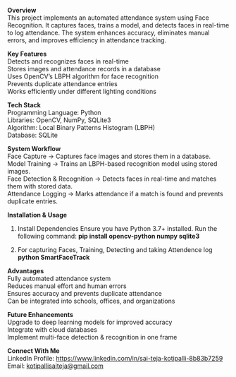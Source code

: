 **Overview** <br>
  This project implements an automated attendance system using Face Recognition. It captures faces, trains a model, and detects faces in real-time to log attendance. The system enhances accuracy, eliminates         manual errors, and improves efficiency in attendance tracking.

**Key Features** <br>
  Detects and recognizes faces in real-time<br>
  Stores images and attendance records in a database<br>
  Uses OpenCV’s LBPH algorithm for face recognition<br>
  Prevents duplicate attendance entries<br>
  Works efficiently under different lighting conditions

**Tech Stack** <br>
  Programming Language: Python <br>
  Libraries: OpenCV, NumPy, SQLite3 <br>
  Algorithm: Local Binary Patterns Histogram (LBPH) <br>
  Database: SQLite

**System Workflow** <br>
  Face Capture → Captures face images and stores them in a database. <br>
  Model Training → Trains an LBPH-based recognition model using stored images. <br>
  Face Detection & Recognition → Detects faces in real-time and matches them with stored data. <br>
  Attendance Logging → Marks attendance if a match is found and prevents duplicate entries.

**Installation & Usage**
  1. Install Dependencies
      Ensure you have Python 3.7+ installed. Run the following command:
      **pip install opencv-python numpy sqlite3**

  2. For capturing Faces, Training, Detecting and taking Attendence log
      **python SmartFaceTrack**
     
**Advantages** <br>
  Fully automated attendance system <br>
  Reduces manual effort and human errors <br>
  Ensures accuracy and prevents duplicate attendance <br>
  Can be integrated into schools, offices, and organizations

**Future Enhancements** <br>
  Upgrade to deep learning models for improved accuracy <br>
  Integrate with cloud databases <br>
  Implement multi-face detection & recognition in one frame <br>

**Connect With Me** <br>
  LinkedIn Profile: https://www.linkedin.com/in/sai-teja-kotipalli-8b83b7259 <br>
  Email: kotipallisaiteja@gmail.com
